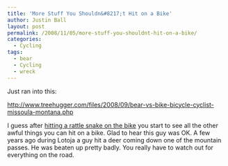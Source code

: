 ```yaml
---
title: 'More Stuff You Shouldn&#8217;t Hit on a Bike'
author: Justin Ball
layout: post
permalink: /2008/11/05/more-stuff-you-shouldnt-hit-on-a-bike/
categories:
  - Cycling
tags:
  - bear
  - Cycling
  - wreck
---
```

Just ran into this:

<a href="http://www.treehugger.com/files/2008/09/bear-vs-bike-bicycle-cyclist-missoula-montana.php">http://www.treehugger.com/files/2008/09/bear-vs-bike-bicycle-cyclist-missoula-montana.php</a>

I guess after [hitting a rattle snake on the bike][1] you start to see all the other awful things you can hit on a bike. Glad to hear this guy was OK. A few years ago during Lotoja a guy hit a deer coming down one of the mountain passes. He was beaten up pretty badly. You really have to watch out for everything on the road.

 [1]: http://www.justinball.com/2008/09/08/why-cyclists-shave-their-legs-the-most-disgusting-post-i-will-ever-make/
